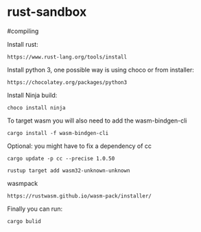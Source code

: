 # rust-sandbox

#compiling

Install rust:
```
https://www.rust-lang.org/tools/install
```
Install python 3, one possible way is using choco or from installer:
```
https://chocolatey.org/packages/python3
```
Install Ninja build:
```
choco install ninja
```
To target wasm you will also need to add the wasm-bindgen-cli
```
cargo install -f wasm-bindgen-cli
```

Optional: you might have to fix a dependency of cc
```
cargo update -p cc --precise 1.0.50
```

```
rustup target add wasm32-unknown-unknown
```


wasmpack

```
https://rustwasm.github.io/wasm-pack/installer/
```

Finally you can run:
```
cargo bulid
```
